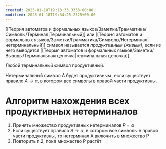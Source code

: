 ```yaml
---
created: 2025-01-18T19:13:33.3333+00:00
modified: 2025-01-18T19:34:25.2525+00:00
---
```

[[Теория автоматов и формальных языков/Заметки/Грамматика/Символы/Терминал|Терминальный]] или [[Теория автоматов и формальных языков/Заметки/Грамматика/Символы/Нетерминал|нетерминальный]] символ называется *продуктивным (живым)*, если из него выводится [[Теория автоматов и формальных языков/Заметки/Выводы/Терминальная цепочка|терминальная цепочка]]. 

Любой терминальный символ продуктивный. 

Нетерминальный символ A будет продуктивным, если существует правило $A \rightarrow \alpha$, в котором все символы в правой части продуктивны. 

# Алгоритм нахождения всех продуктивных нетерминалов
1) Принять множество продуктивных нетерминалов $P = \emptyset$
2) Если существует правило $A \rightarrow \alpha$, в котором все символы в правой части продуктивны, то нетерминал A включить в множество P
3) Повторить п.2, пока множество P растёт
